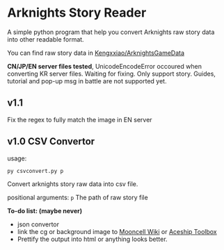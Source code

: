 # Arknights Story Reader

A simple python program that help you convert Arknights raw story data into other readable format.

You can find raw story data in [Kengxxiao/ArknightsGameData](https://github.com/Kengxxiao/ArknightsGameData)

**CN/JP/EN server files tested**, UnicodeEncodeError occoured when converting KR server files. Waiting for fixing.
Only support story. Guides, tutorial and pop-up msg in battle are not supported yet.

## v1.1 
Fix the regex to fully match the image in EN server

## v1.0 CSV Convertor 
usage:
```
py csvconvert.py p
```

Convert arknights story raw data into csv file.

positional arguments:
  `p`           The path of raw story file



**To-do list: (maybe never)**
- json convertor
- link the cg or background image to [Mooncell Wiki](http://ak.mooncell.wiki/w/%E5%89%A7%E6%83%85%E8%B5%84%E6%BA%90%E4%B8%80%E8%A7%88) or [Aceship Toolbox](https://aceship.github.io/AN-EN-Tags/akgallery.html)
- Prettify the output into html or anything looks better.
